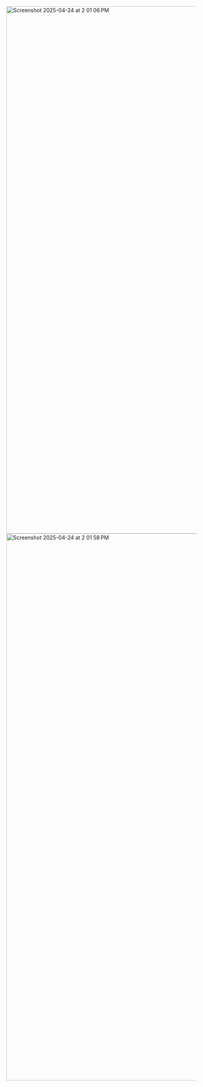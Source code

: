 <img width="1394" alt="Screenshot 2025-04-24 at 2 01 06 PM" src="https://github.com/user-attachments/assets/1df889bc-57d6-4717-850e-65a043c57bb8" />
<img width="1446" alt="Screenshot 2025-04-24 at 2 01 58 PM" src="https://github.com/user-attachments/assets/b265a522-5310-4c6d-a3d0-2a9c482600db" />
